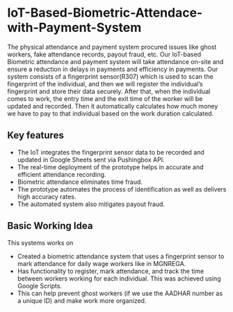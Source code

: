 # IoT-Based-Biometric-Attendace-with-Payment-System
The physical attendance and payment system procured issues like ghost workers, fake attendance records, payout fraud, etc. Our IoT-based Biometric attendance and payment system will take attendance on-site and ensure a reduction in delays in payments and efficiency in payments. Our system consists of a fingerprint sensor(R307) which is used to scan the fingerprint of the individual, and then we will register the individual’s fingerprint and store their data securely. After that, when the individual comes to work, the entry time and the exit time of the worker will be updated and recorded. Then it automatically calculates how much money we have to pay to that individual based on the work duration calculated.

## Key features
* The IoT integrates the fingerprint sensor data to be recorded and updated in Google Sheets sent via Pushingbox API.
* The real-time deployment of the prototype helps in accurate and efficient attendance recording.
* Biometric attendance eliminates time fraud.
* The prototype automates the process of identification as well as delivers high accuracy rates.
* The automated system also mitigates payout fraud.

## Basic Working Idea 
This systems works on 
- Created a biometric attendance system that uses a fingerprint sensor to mark attendance for daily wage workers like in MGNREGA.
- Has functionality to register, mark attendance, and track the time between workers working for each individual. This was achieved using Google Scripts.
- This can help prevent ghost workers (if we use the AADHAR number as a unique ID) and make work more organized. 
